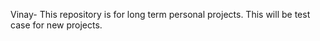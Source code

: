  Vinay- This repository is for long term personal projects. 
 This will be test case for new projects.

